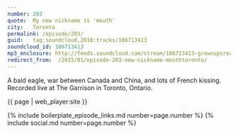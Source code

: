 ```yaml
---
number: 203
quote:  My new nickname is 'mouth'
city:   Toronto
permalink: /episode/203/
guid:   tag:soundcloud,2010:tracks/186713413
soundcloud_id: 186713413
mp3_enclosure: http://feeds.soundcloud.com/stream/186713413-grownupsreadthingstheywroteaskids-s2e03.mp3
redirect_from:  /2015/01/episode-203-new-nickname-mouthtoronto/
---
```

A bald eagle, war between Canada and China, and lots of French kissing. Recorded live at The Garrison in Toronto, Ontario.

{{ page | web_player:site }}

{% include boilerplate_episode_links.md number=page.number %}
{% include social.md number=page.number %}
